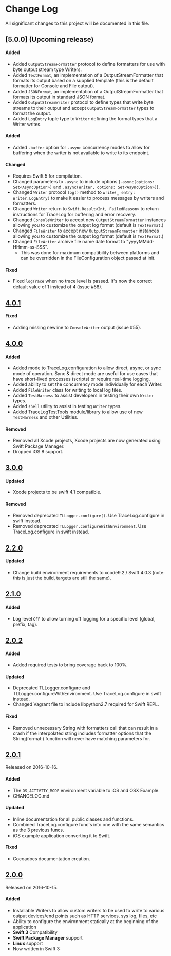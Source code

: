 # Change Log
All significant changes to this project will be documented in this file.

## [5.0.0] (Upcoming release)

#### Added
- Added `OutputStreamFormatter` protocol to define formatters for use with byte output stream type Writers.
- Added `TextFormat`, an implementation of a OutputStreamFormatter that formats its output based on a supplied template (this is the default formatter for Console and File output).
- Added `JSONFormat`, an implementation of a OutputStreamFormatter that formats its output in standard JSON format.
- Added `OutputStreamWriter` protocol to define types that write byte streams to their output and accept `OutputStreamFormatter` types to format the output.
- Added `LogEntry` tuple type to `Writer` defining the formal types that a Writer writes.

#### Added
- Added `.buffer` option for `.async` concurrency modes to allow for buffering when the writer is not available to write to its endpoint.

#### Changed
- Requires Swift 5 for compilation.
- Changed parameters to `.async` to include options (`.async(options: Set<AsyncOption>)` and  `.async(Writer, options: Set<AsyncOption>)`).
- Changed `Writer` protocol `log()` method to `write(_ entry: Writer.LogEntry)` to make it easier to process messages by writers and formatters.
- Changed `Writer` return to `Swift.Result<Int, FailedReason>` to return instructions for TraceLog for buffering and error recovery.
- Changed `ConsoleWriter` to accept new `OutputStreamFormatter` instances allowing you to customize the output log format (default is `TextFormat`.)
- Changed `FileWriter` to accept new `OutputStreamFormatter` instances allowing you to customize the output log format (default is `TextFormat`.)
- Changed `FileWriter` archive file name date format to "yyyyMMdd-HHmm-ss-SSS".
    *  This was done for maximum compatibility between platforms and can be overridden in the FileConfiguration object passed at init.

#### Fixed
- Fixed `logTrace` when no trace level is passed.  It's now the correct default value of 1 instead of 4 (issue #58).

## [4.0.1](https://github.com/tonystone/tracelog/tree/4.0.1)

#### Fixed
- Adding missing newline to `ConsoleWriter` output (issue #55).

## [4.0.0](https://github.com/tonystone/tracelog/tree/4.0.0)

#### Added
- Added mode to TraceLog.configuration to allow direct, async, or sync mode of operation. Sync & direct mode are useful for use cases that have short-lived processes (scripts) or require real-time logging.
- Added ability to set the concurrency mode individually for each Writer.
- Added `FileWriter` class for writing to local log files.
- Added `TestHarness` to assist developers in testing their own `Writer` types.
- Added `shell` utility to assist in testing `Writer` types.
- Added TraceLogTestTools module/library to allow use of new `TestHarness` and other Utilities.

#### Removed
- Removed all Xcode projects, Xcode projects are now generated using Swift Package Manager.
- Dropped iOS 8 support.

## [3.0.0](https://github.com/tonystone/tracelog/tree/3.0.0)

#### Updated
- Xcode projects to be swift 4.1 compatible.

#### Removed
- Removed deprecated `TLLogger.configure()`. Use TraceLog.configure in swift instead.
- Removed deprecated `TLLogger.configureWithEnvironment`.  Use TraceLog.configure in swift instead.


## [2.2.0](https://github.com/tonystone/tracelog/tree/2.2.0)

#### Updated
- Change build environment requirements to xcode9.2 / Swift 4.0.3 (note: this is just the build, targets are still the same).

## [2.1.0](https://github.com/tonystone/tracelog/tree/2.1.0)

#### Added
- Log level `OFF` to allow turning off logging for a specific level (global, prefix, tag).

## [2.0.2](https://github.com/tonystone/tracelog/tree/2.0.2)

#### Added
- Added required tests to bring coverage back to 100%.

#### Updated
- Deprecated TLLogger.configure and TLLogger.configureWithEnvironment.  Use TraceLog.configure in swift instead.
- Changed Vagrant file to include libpython2.7 required for Swift REPL.

#### Fixed
- Removed unnecessary String with formatters call that can result in a crash if the interpolated string includes formatter options that the String(format:) function will never have matching parameters for.

## [2.0.1](https://github.com/tonystone/tracelog/tree/2.0.1)
Released on 2016-10-16.

#### Added
- The `OS_ACTIVITY_MODE` environment variable to iOS and OSX Example.
- CHANGELOG.md

#### Updated
- Inline documentation for all public classes and functions.
- Combined TraceLog.configure func's into one with the same semantics as the 3 previous funcs.
- iOS example application converting it to Swift.

#### Fixed
- Cocoadocs documentation creation.

## [2.0.0](https://github.com/tonystone/tracelog/tree/2.0.0)
Released on 2016-10-15.

#### Added

- Installable Writers to allow custom writers to be used to write to various output devices/end points such as HTTP services, sys log, files, etc
- Ability to configure the environment statically at the beginning of the application
- **Swift 3** Compatibility
- **Swift Package Manager** support
- **Linux** support
- Now written in Swift 3
